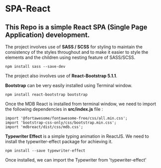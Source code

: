 # SPA-React

## This Repo is a simple React SPA (Single Page Application) development.

The project involves use of **SASS / SCSS** for styling to maintain the consistency of the styles throughout and to make it easier to style the elements and the children using nesting feature of SASS/SCSS.

```npm install sass --save-dev```

The project also involves use of **React-Bootstrap 5.1.1**.

**Bootstrap** can be very easily installed using Terminal window.

```npm install react-bootstrap bootstrap```

Once the MDB React is installed from terminal window, we need to import the following dependencies in **src/index.js** file :

```
import '@fortawesome/fontawesome-free/css/all.min.css'; 
import 'bootstrap-css-only/css/bootstrap.min.css'; 
import 'mdbreact/dist/css/mdb.css';
```

**Typewriter Effect** is a simple typing animation in ReactJS. We need to install the typewriter-effect package for achieving it.

```npm install --save typewriter-effect```

Once installed, we can import the Typewriter from 'typewriter-effect'
